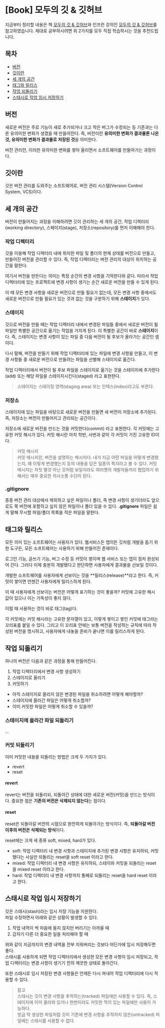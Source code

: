 # [Book] 모두의 깃 & 깃허브

지금부터 정리할 내용은 책 [모두의 깃 & 깃허브](https://www.yes24.com/Product/Goods/110795446)와 인프런 강의인 [모두의 깃 & 깃허브](https://www.inflearn.com/course/%EB%AA%A8%EB%91%90%EC%9D%98-%EA%B9%83-%EA%B9%83%ED%97%88%EB%B8%8C)를 참고하였습니다. 제대로 공부하시려면 위 2가지를 모두 직접 학습하시는 것을 추천드립니다.

## 목차

- [버전](#버전)
- [깃이란](#깃이란)
- [세 개의 공간](#세-개의-공간)
- [태그와 릴리스](#태그와-릴리스)
- [작업 되돌리기](#작업-되돌리기)
- [스태시로 작업 임시 저장하기](#스태시로-작업-임시-저장하기)

## 버전

새로운 버전은 주로 기능이 새로 추가되거나 크고 작은 버그가 수정되는 등 기존과는 다른 유의미한 변화가 생겼을 때 만들어진다. 즉, 버전이란 **유의미한 변화가 결과물론 나온 것, 유의미한 변화가 결과물로 저장된 것**을 의미한다.

버전 관리란, 이러한 유의미한 변화를 쌓아 올리면서 소프트웨어를 만들어가는 과정이다.

## 깃이란

깃은 버전 관리를 도와주는 소프트웨어로, 버전 관리 시스템(Version Control System, VCS)이다.

## 세 개의 공간

버전이 만들어지는 과정을 이해하려면 깃이 관리하는 세 개의 공간, 작업 디렉터리(working directory), 스페이지(stage), 저장소(repository)를 먼저 이해해야 한다.

### 작업 디렉터리

깃을 이용해 작업 디렉터리 내에 위치한 파일 및 폴더의 현재 상태를 버전으로 만들고, 만들어진 버전을 관리할 수 있다. 즉, 작업 디렉터리는 버전 관리의 대상이 위치하는 공간을 말한다.

여기서 버전을 만든다는 의미는 특정 순간의 변경 사항을 기억한다와 같다. 따라서 작업 디렉터리에 있는 프로젝트에 변경 사항이 생기는 순간 새로운 버전을 만들 수 있게 된다.

이 때 모든 변경 사항을 새로운 버전으로 만들 필요가 없는데, 모든 변경 사항 중에서도 새로운 버전으로 만들 필요가 있는 것과 없는 것을 구분하기 위해 **스테이지**가 있다.

### 스테이지

깃으로 버전을 만들 때는 작업 디렉터리 내에서 변경된 파일들 중에서 새로운 버전이 될 파일만 특별한 공간으로 옮기는 작업을 거치게 된다. 이 특별한 공간이 바로 **스테이지**이다. 즉, 스테이지는 변경 사항이 있는 파일 중 다음 버전이 될 후보가 올라가는 공간인 셈이다.

다시 말해, 버전을 만들기 위해 작업 디렉터리에 있는 파일에 변경 사항을 만들고, 이 변경 사항들 중 새로운 버전으로 만들려는 파일을 선별해 스테이지로 옮긴다.

작업 디렉터리에서 버전이 될 후보 파일을 스테이지로 옮기는 것을 스테이지에 추가한다(add) 또는 해당 파일을 스테이지시킨다(staged) 라고 표현한다.

> 스테이지는 스테이징 영역(staging area) 또는 인덱스(index)라고도 부른다.

### 저장소

스테이지에 있는 파일을 바탕으로 새로운 버전을 만들면 새 버전이 저장소에 추가된다. 즉, 저장소는 버전이 만들어지고 관리되는 공간이다.

저장소에 새로운 버전을 만드는 것을 커밋한다(commit) 라고 표현한다. 각 커밋에는 고유한 커밋 해시가 있다. 커밋 해시란 마치 학번, 사번과 같이 각 커밋이 가진 고유한 ID이다.

> 커밋 메시지  
> 커밋 메시지란, 버전을 설명하는 메시지다.
> 내가 지금 어떤 파일을 어떻게 변경했는지, 왜 이렇게 변경했는지 등의 내용을 담은 일종의 쪽지라고 볼 수 있다.
> 커밋 메시지는 자칫 별것 아닌 것처럼 보일지라도 여러명의 개발자들끼리 협업하기 위해서는 매우 중요한 의사소통 수단이 된다.

### .gitignore

종종 버전 관리 대상에서 제외하고 싶은 파일이나 폴더, 즉 변경 사항이 생기더라도 앞으로도 쭉 버전에 포함하고 싶지 않은 파일이나 폴더 있을 수 있다. **.gitignore** 파일은 쉽게 말해 무시할 파일/폴더 목록을 적은 파일을 말한다.

## 태그와 릴리스

모든 의미 있는 소프트웨어는 사용자가 있다. 웹서비스든 앱이든 깃처럼 개발을 돕기 위한 도구든, 모든 소프트웨어는 사용하기 위해 만들어진 존재이다.

로그인 기능, 글쓰기 기능, 버그 수정 등 커밋이 쌓이며 웹 서비스 또는 앱이 점차 완성되어 간다. 그러다 이제 충분히 개발됐다고 판단하면 사용자에게 결과물을 선보일 것이다.

개발한 소프트웨어를 사용자에게 선보이는 것을 **릴리스(release)**라고 한다. 즉, 커밋이 쌓이면 언젠간 사용자에게 릴리스하게 된다.

이 때 사용자에게 선보이는 버전은 어떻게 표기하는 것이 좋을까?
커밋에 고유한 해시 값이 있으나 이는 가독성이 좋지 않다.

이럴 때 사용하는 것이 바로 태그(tag)다.

각 커밋에는 커밋 해시라는 고유한 문자열이 있고, 이렇게 쌓이고 쌓인 커밋에 태그라는 꼬리표를 붙일 수 있다. 그리고 이 꼬리표 안에는 보통 버전을 작성하는 규칙에 따라 작성된 버전을 명시하고, 사용자에게 내놓을 준비가 끝나면 이를 릴리스하게 된다.

## 작업 되돌리기

하나의 버전은 다음과 같은 과정을 통해 만들어진다.

1. 작업 디렉터리에서 변경 사항 생성하기
2. 스테이지로 올리기
3. 커밋하기

- 아직 스테이지로 올리지 않은 변경된 파일을 취소하려면 어떻게 해야할까?
- 스테이지에 올라간 파일은 어떻게 취소할까?
- 이미 커밋한 파일은 어떻게 취소할 수 있을까?

### 스테이지에 올라간 파일 되돌리기

...

### 커밋 되돌리기

이미 커밋한 내용을 되돌리는 방법은 크게 두 가지가 있다.

- revert
- reset

#### revert

revert는 버전을 되돌리되, 되돌아간 상태에 대한 새로운 버전(커밋)을 만드는 방식이다. 중요한 점은 **기존의 버전은 삭제되지 않는다**는 점이다.

#### reset

reset은 되돌아갈 버전의 시점으로 완전하게 되돌아가는 방식이다. 즉, **되돌아갈 버전 이후의 버전은 삭제되는 방식**이다.

reset에는 크게 세 종류 soft, mixed, hard가 있다.

- soft: 작업 디렉터리 내 변경 사항과 스테이지에 추가된 변경 사항은 유지하되, 커밋했다는 사실만 되돌리는 reset을 soft reset 이라고 한다.
- mixed: 작업 디렉터리 내 변경 사항은 유지하되, 스테이와 커밋을 되돌리는 reset을 mixed reset 이라고 한다.
- hard: 작업 디렉터리 내 변경 사항까지 통째로 되돌리는 reset을 hard reset 이라고 한다.

## 스태시로 작업 임시 저장하기

깃은 스태시(stash)라는 임시 저장 기능을 지원한다.  
파일 수정하면서 아래와 같은 상황이 발생할 수 있다.

1. 작업 내역이 썩 마음에 들지 않지만 버리기는 아까울 때
2. 갑자기 다른 더 중요한 일을 처리해야 할 때

위와 같이 지금까지의 변경 내역을 전부 지워버리는 것보다 어딘가에 임시 저장해두면 좋다.  
스태시를 사용하게 되면 작업 디렉터리에서 생성한 모든 변경 사항이 임시 저장되고, 작업 디렉터리는 변경 사항이 생기기 전의 깨끗한 상태로 돌아간다.

또한 스태시로 임시 저장된 변경 사항들은 언제든 다시 꺼내어 작업 디렉터리에 다시 적용할 수 있다.

> 참고  
> 스태시는 깃이 변경 사항을 추적하는(tracked) 파일에만 사용할 수 있다. 즉, 스테이지에 이미 올라와 있거나 한번이라도 커밋한 적이 있는 파일에만 사용이 가능하다.  
> 방금 막 생성한 파일처럼 깃이 기존에 변경 사항을 추적하지 않은(untracked) 파일에는 스태시를 사용할 수 없다.
